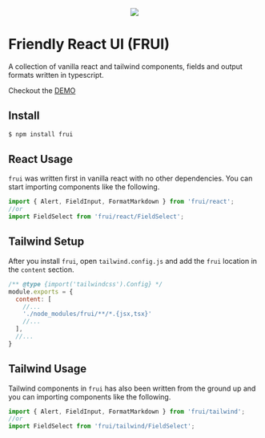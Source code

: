 <p align="center">
  <img src="https://github.com/cblanquera/frui/assets/120378/cef637e2-ef31-429d-b8a5-35c32ce00752" />
</p>

# Friendly React UI (FRUI)

A collection of vanilla react and tailwind components, fields and 
output formats written in typescript.

Checkout the [DEMO](https://cblanquera.github.io/frui)

## Install

```bash
$ npm install frui
```

## React Usage

`frui` was written first in vanilla react with no other dependencies. 
You can start importing components like the following.

```js
import { Alert, FieldInput, FormatMarkdown } from 'frui/react';
//or
import FieldSelect from 'frui/react/FieldSelect';
```

## Tailwind Setup

After you install `frui`, open `tailwind.config.js` and add the `frui` 
location in the `content` section.

```js
/** @type {import('tailwindcss').Config} */
module.exports = {
  content: [
    //...
    './node_modules/frui/**/*.{jsx,tsx}'
    //...
  ],
  //...
}
```

## Tailwind Usage

Tailwind components in `frui` has also been written from the ground up 
and you can importing components like the following.

```js
import { Alert, FieldInput, FormatMarkdown } from 'frui/tailwind';
//or
import FieldSelect from 'frui/tailwind/FieldSelect';
```
